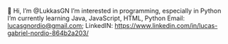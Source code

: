 👋
Hi, I’m @LukkasGN
I’m interested in programming, especially in Python
I’m currently learning Java, JavaScript, HTML, Python
Email: lucasgnordio@gmail.com; 
LinkedIN: https://www.linkedin.com/in/lucas-gabriel-nordio-864b2a203/
